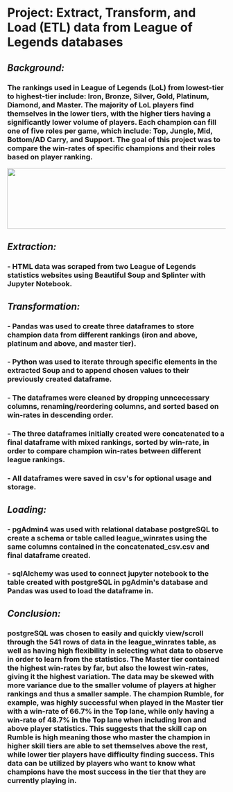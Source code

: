 # Project: Extract, Transform, and Load (ETL) data from League of Legends databases

## *Background:* 
### The rankings used in League of Legends (LoL) from lowest-tier to highest-tier include: Iron, Bronze, Silver, Gold, Platinum, Diamond, and Master. The majority of LoL players find themselves in the lower tiers, with the higher tiers having a significantly lower volume of players. Each champion can fill one of five roles per game, which include: Top, Jungle, Mid, Bottom/AD Carry, and Support. The goal of this project was to compare the win-rates of specific champions and their roles based on player ranking.

<p align="center">
  <img width="1400" height="140" src="https://leaguefeed.net/wp-content/uploads/2020/10/image1566790968.jpg">
</p>

## *Extraction:*
### - HTML data was scraped from two League of Legends statistics websites using Beautiful Soup and Splinter with Jupyter Notebook.
    
## *Transformation:*
### - Pandas was used to create three dataframes to store champion data from different rankings (iron and above, platinum and above, and master tier).
### - Python was used to iterate through specific elements in the extracted Soup and to append chosen values to their previously created dataframe.
### - The dataframes were cleaned by dropping unncecessary columns, renaming/reordering columns, and sorted based on win-rates in descending order.
### - The three dataframes initially created were concatenated to a final dataframe with mixed rankings, sorted by win-rate, in order to compare champion win-rates between different league rankings.
### - All dataframes were saved in csv's for optional usage and storage.
    
## *Loading:*
### - pgAdmin4 was used with relational database postgreSQL to create a schema or table called league_winrates using the same columns contained in the concatenated_csv.csv and final dataframe created.
### - sqlAlchemy was used to connect jupyter notebook to the table created with postgreSQL in pgAdmin's database and Pandas was used to load the dataframe in.

## *Conclusion:*
### postgreSQL was chosen to easily and quickly view/scroll through the 541 rows of data in the league_winrates table, as well as having high flexibility in selecting what data to observe in order to learn from the statistics. The Master tier contained the highest win-rates by far, but also the lowest win-rates, giving it the highest variation. The data may be skewed with more variance due to the smaller volume of players at higher rankings and thus a smaller sample. The champion Rumble, for example, was highly successful when played in the Master tier with a win-rate of 66.7% in the Top lane, while only having a win-rate of 48.7% in the Top lane when including Iron and above player statistics. This suggests that the skill cap on Rumble is high meaning those who master the champion in higher skill tiers are able to set themselves above the rest, while lower tier players have difficulty finding success. This data can be utilized by players who want to know what champions have the most success in the tier that they are currently playing in.


